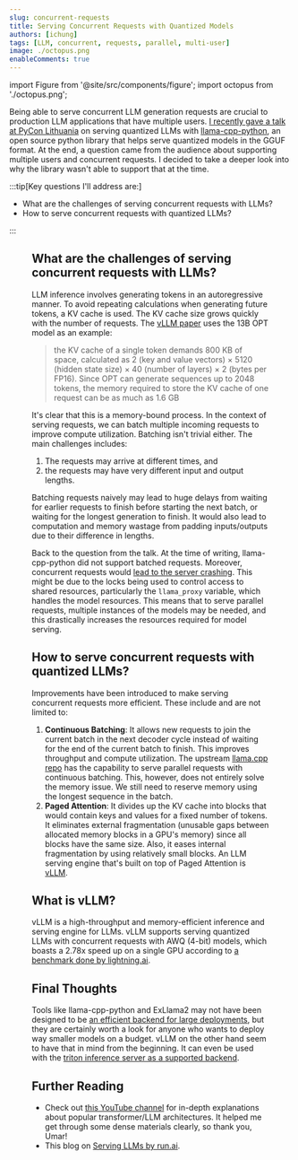```yaml
---
slug: concurrent-requests
title: Serving Concurrent Requests with Quantized Models 
authors: [ichung]
tags: [LLM, concurrent, requests, parallel, multi-user]
image: ./octopus.png
enableComments: true
---
```


import Figure from '@site/src/components/figure';
import octopus from './octopus.png';

Being able to serve concurrent LLM generation requests are crucial to production LLM applications that have multiple users. [I recently gave a talk at PyCon Lithuania](https://pycon.lt/2024/talks/DHBLXW) on serving quantized LLMs with [llama-cpp-python](https://github.com/abetlen/llama-cpp-python), an open source python library that helps serve quantized models in the GGUF format. At the end, a question came from the audience about supporting multiple users and concurrent requests. I decided to take a deeper look into why the library wasn't able to support that at the time.

:::tip[Key questions I'll address are:]

- What are the challenges of serving concurrent requests with LLMs?
- How to serve concurrent requests with quantized LLMs?

:::

<!-- truncate -->

<Figure
  image={octopus}
  alt="New yorker style comic depicting a cute, friendly cartoon octopus with a baseball cap holding multiple tennis rackets. White background only."
  caption="Image by Dalle3."
/>

## What are the challenges of serving concurrent requests with LLMs?
LLM inference involves generating tokens in an autoregressive manner. To avoid repeating calculations when generating future tokens, a KV cache is used. 
The KV cache size grows quickly with the number of requests. The [vLLM paper](https://arxiv.org/abs/2309.06180) uses the 13B OPT model as an example:
> the KV cache of a single token demands 800 KB of space, calculated as 2 (key and value vectors) × 5120 (hidden state size) × 40 (number of layers) × 2 (bytes per FP16). Since OPT can generate sequences up to 2048 tokens, the memory required to store the KV cache of one request can be as much as 1.6 GB

It's clear that this is a memory-bound process. In the context of serving requests, we can batch multiple incoming requests to improve compute utilization. Batching isn't trivial either. The main challenges includes:
1. The requests may arrive at different times, and
2. the requests may have very different input and output lengths.

Batching requests naively may lead to huge delays from waiting for earlier requests to finish before starting the next batch, or waiting for the longest generation to finish. It would also lead to computation and memory wastage from padding inputs/outputs due to their difference in lengths. 

Back to the question from the talk. At the time of writing, llama-cpp-python did not support batched requests. Moreover, concurrent requests would [lead to the server crashing](https://www.reddit.com/r/LocalLLaMA/comments/15kbbna/how_to_make_multiple_inference_requests_from_a/). This might be due to the locks being used to control access to shared resources, particularly the `llama_proxy` variable, which handles the model resources. This means that to serve parallel requests, multiple instances of the models may be needed, and this drastically increases the resources required for model serving. 

## How to serve concurrent requests with quantized LLMs?
Improvements have been introduced to make serving concurrent requests more efficient. These include and are not limited to:
1. **Continuous Batching**: It allows new requests to join the current batch in the next decoder cycle instead of waiting for the end of the current batch to finish. This improves throughput and compute utilization. The upstream [llama.cpp repo](https://github.com/ggerganov/llama.cpp/tree/master/examples/server) has the capability to serve parallel requests with continuous batching. This, however, does not entirely solve the memory issue. We still need to reserve memory using the longest sequence in the batch. 
2. **Paged Attention**: It divides up the KV cache into blocks that would contain keys and values for a fixed number of tokens. It eliminates external fragmentation (unusable gaps between allocated memory blocks in a GPU's memory) since all blocks have the same size. Also, it eases internal fragmentation by using relatively small blocks. An LLM serving engine that's built on top of Paged Attention is [vLLM](https://github.com/vllm-project/vllm). 

## What is vLLM?
vLLM is a high-throughput and memory-efficient inference and serving engine for LLMs. vLLM supports serving quantized LLMs with concurrent requests with AWQ (4-bit) models, which boasts a 2.78x speed up on a single GPU according to [a benchmark done by lightning.ai](https://lightning.ai/lightning-ai/studios/optimized-llm-inference-api-for-mistral-7b-using-vllm). 

## Final Thoughts
Tools like llama-cpp-python and ExLlama2 may not have been designed to be [an efficient backend for large deployments](https://github.com/turboderp/exllamav2/issues/95#issuecomment-2019991153), but they are certainly worth a look for anyone who wants to deploy way smaller models on a budget. vLLM on the other hand seem to have that in mind from the beginning. It can even be used with the [triton inference server as a supported backend](https://github.com/triton-inference-server/vllm_backend). 

## Further Reading
- Check out [this YouTube channel](https://www.youtube.com/channel/UCtAcpQcYerN8xxZJYTfWBMw/videos) for in-depth explanations about popular transformer/LLM architectures. It helped me get through some dense materials clearly, so thank you, Umar!
- This blog on [Serving LLMs by run.ai](https://www.run.ai/blog/serving-large-language-models).